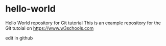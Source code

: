 # hello-world
Hello World repository for Git tutorial
This is an example repository for the Git tutoial on https://www.w3schools.com

edit in github
